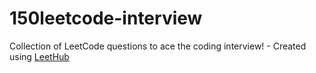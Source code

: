 # 150leetcode-interview
Collection of LeetCode questions to ace the coding interview! - Created using [LeetHub](https://github.com/QasimWani/LeetHub)
